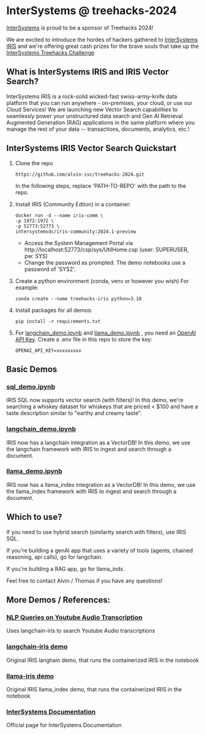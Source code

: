 # InterSystems @ treehacks-2024
[InterSystems](https://www.intersystems.com) is proud to be a sponsor of Treehacks 2024!

We are excited to introduce the hordes of hackers gathered to [InterSystems IRIS](https://www.intersystems.com/try-intersystems-iris-for-free/) and we're offering great cash prizes for the brave souls that take up the [InterSystems Treehacks Challenge](//TREEHACKS_CHALLENGE.md)

## What is InterSystems IRIS and IRIS Vector Search?
InterSystems IRIS is a rock-solid wicked-fast swiss-army-knife data platform that you can run anywhere - on-premises, your cloud, or use our Cloud Services!
We are launching new Vector Search capabilities to seamlessly power your unstructured data search and Gen AI Retrieval Augmented Generation (RAG) applications in the same platform where you manage the rest of your data -- transactions, documents, analytics, etc.!

## InterSystems IRIS Vector Search Quickstart

1. Clone the repo
    ```
    https://github.com/alvin-isc/treehacks-2024.git
    ```
    In the following steps, replace 'PATH-TO-REPO' with the path to the repo. 
2. Install IRIS (Community Edtion) in a container:
    ```
    docker run -d --name iris-comm \
    -p 1972:1972 \
    -p 52773:52773 \
    intersystemsdc/iris-community:2024.1-preview
    ```
    - Access the System Management Portal via http://localhost:52773/csp/sys/UtilHome.csp (user: SUPERUSER, pw: SYS)
    - Change the password as prompted. The demo notebooks use a password of 'SYS2'.
3. Create a python environment (conda, venv or however you wish) For example:
    
    ```
    conda create --name treehacks-iris python=3.10
    ``` 

4. Install packages for all demos:
    ```
    pip install -r requirements.txt
    ```

5. For [langchain_demo.ipynb](demo/langchain_demo.ipynb) and [llama_demo.ipynb](demo/llama_demo.ipynb) , you need an [OpenAI API Key](https://platform.openai.com/api-keys). Create a .env file in this repo to store the key:
    ```
    OPENAI_API_KEY=xxxxxxxxx
    ```
    
## Basic Demos

### [sql_demo.ipynb](demo/sql_demo.ipynb)
IRIS SQL now supports vector search (with filters)! In this demo, we're searching a whiskey dataset for whiskeys that are priced < $100 and have a taste description similar to "earthy and creamy taste".

### [langchain_demo.ipynb](demo/langchain_demo.ipynb)
IRIS now has a langchain integration as a VectorDB! In this demo, we use the langchain framework with IRIS to ingest and search through a document. 

### [llama_demo.ipynb](demo/llama_demo.ipynb)
IRIS now has a llama_index integration as a VectorDB! In this demo, we use the llama_index framework with IRIS to ingest and search through a document. 

## Which to use?
If you need to use hybrid search (similarity search with filters), use IRIS SQL. 

If you're building a genAI app that uses a variety of tools (agents, chained reasoning, api calls), go for langchain. 

If you're building a RAG app, go for llama_indx.

Feel free to contact Alvin / Thomas if you have any questions!

## More Demos / References:

### [NLP Queries on  Youtube Audio Transcription](https://github.com/jrpereirajr/intersystems-iris-notebooks/blob/main/vector/langchain-iris/nlp_queries_on_youtube_audio_transcription_dataset.ipynb)
Uses langchain-iris to search Youtube Audio transcriptions

### [langchain-iris demo](https://github.com/caretdev/langchain-iris/blob/main/demo.ipynb)
Original IRIS langhain demo, that runs the containerized IRIS in the notebook

### [llama-iris demo](https://github.com/caretdev/llama-iris/blob/main/demo.ipynb)
Original IRIS llama_index demo, that runs the containerized IRIS in the notebook

### [InterSystems Documentation](https://docs.intersystems.com/)
Official page for InterSystems Documentation
